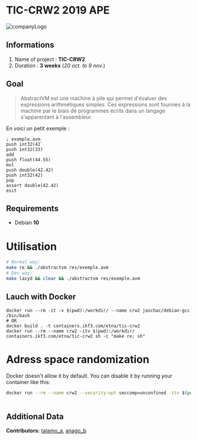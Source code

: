 # TIC-CRW2 2019 APE
![companyLogo](https://newsroom.ionis-group.com/wp-content/uploads/2018/12/etna-logo-1-noir.png)

## Informations
 1. Name of project : **TIC-CRW2**
 2. Duration : **3 weeks** (*20 oct. to 9 nov.*)

## Goal
> AbstractVM est une machine à pile qui permet d'évaluer des expressions arithmétiques simples. Ces expressions sont fournies à la machine par le biais de programmes écrits dans un langage s'apparentant à l'assembleur.

En voici un petit exemple :
```
; exemple.avm
push int32(42`
push int32(33)
add
push float(44.55)
mul
push double(42.42)
push int32(42)
pop
assert double(42.42)
exit
```

## Requirements
- Debian **10**

# Utilisation
```bash
# Normal way:
make re && ./abstractvm res/exemple.avm
# Dev way:
make lazyd && clear && ./abstractvm res/exemple.avm
```

## Lauch with Docker
```
docker run --rm -it -v $(pwd):/workdir/ --name crw2 jaschac/debian-gcc /bin/bash
# OR
docker build . -t containers.ikf3.com/etna/tic-crw2
docker run --rm --name crw2 -itv $(pwd):/workdir/ containers.ikf3.com/etna/tic-crw2 sh -c "make re; sh"
```

# Adress space randomization
Docker doesn't allow it by default. You can disable it by running your container like this:
```bash
docker run --rm --name crw2 --security-opt seccomp=unconfined -itv $(pwd):/workdir/ containers.ikf3.com/etna/tic-crw2 sh -c "make re; sh"
 
```

## Additional Data
**Contributors:**
[talamo_a](www.ikf3.com), [anago_b](www.anago.me)

